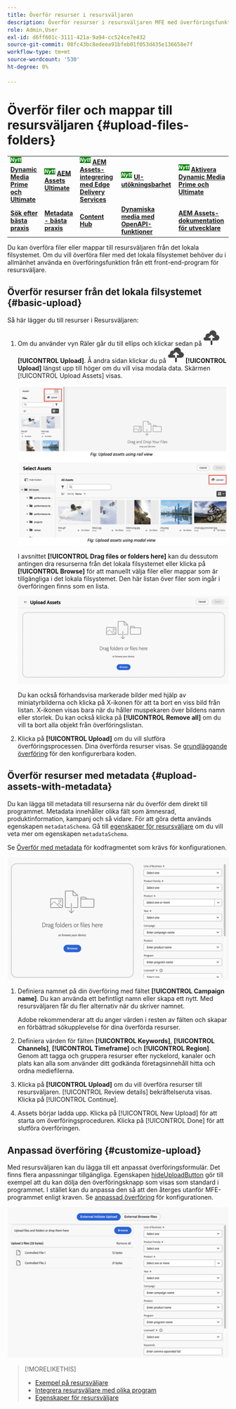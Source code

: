 ```yaml
---
title: Överför resurser i resursväljaren
description: Överför resurser i resursväljaren MFE med överföringsfunktionen
role: Admin,User
exl-id: d6ff601c-3111-421a-9a94-cc524ce7e432
source-git-commit: 08fc43bc8edeea91bfeb01f053d435e136658e7f
workflow-type: tm+mt
source-wordcount: '530'
ht-degree: 0%

---
```


# Överför filer och mappar till resursväljaren {#upload-files-folders}

<table>
    <tr>
        <td>
            <sup style= "background-color:#008000; color:#FFFFFF; font-weight:bold"><i>Nytt</i></sup> <a href="/help/assets/dynamic-media/dm-prime-ultimate.md"><b>Dynamic Media Prime och Ultimate</b></a>
        </td>
        <td>
            <sup style= "background-color:#008000; color:#FFFFFF; font-weight:bold"><i>Nytt</i></sup> <a href="/help/assets/assets-ultimate-overview.md"><b>AEM Assets Ultimate</b></a>
        </td>
        <td>
            <sup style= "background-color:#008000; color:#FFFFFF; font-weight:bold"><i>Nytt</i></sup> <a href="/help/assets/integrate-aem-assets-edge-delivery-services.md"><b>AEM Assets-integrering med Edge Delivery Services</b></a>
        </td>
        <td>
            <sup style= "background-color:#008000; color:#FFFFFF; font-weight:bold"><i>Nytt</i></sup> <a href="/help/assets/aem-assets-view-ui-extensibility.md"><b>UI-utökningsbarhet</b></a>
        </td>
          <td>
            <sup style= "background-color:#008000; color:#FFFFFF; font-weight:bold"><i>Nytt</i></sup> <a href="/help/assets/dynamic-media/enable-dynamic-media-prime-and-ultimate.md"><b>Aktivera Dynamic Media Prime och Ultimate</b></a>
        </td>
    </tr>
    <tr>
        <td>
            <a href="/help/assets/search-best-practices.md"><b>Sök efter bästa praxis</b></a>
        </td>
        <td>
            <a href="/help/assets/metadata-best-practices.md"><b>Metadata - bästa praxis</b></a>
        </td>
        <td>
            <a href="/help/assets/product-overview.md"><b>Content Hub</b></a>
        </td>
        <td>
            <a href="/help/assets/dynamic-media-open-apis-overview.md"><b>Dynamiska media med OpenAPI-funktioner</b></a>
        </td>
        <td>
            <a href="https://developer.adobe.com/experience-cloud/experience-manager-apis/"><b>AEM Assets-dokumentation för utvecklare</b></a>
        </td>
    </tr>
</table>

Du kan överföra filer eller mappar till resursväljaren från det lokala filsystemet. Om du vill överföra filer med det lokala filsystemet behöver du i allmänhet använda en överföringsfunktion från ett front-end-program för resursväljare.

## Överför resurser från det lokala filsystemet {#basic-upload}

Så här lägger du till resurser i Resursväljaren:

1. Om du använder vyn Räler går du till ellips och klickar sedan på ![ikonen för överföring](assets/upload-icon.svg) **[!UICONTROL Upload]**. Å andra sidan klickar du på ![ikonen för överföring](assets/upload-icon.svg) **[!UICONTROL Upload]** längst upp till höger om du vill visa modala data. Skärmen [!UICONTROL Upload Assets] visas.

   ![Överför resurser till resursväljaren](assets/upload-assets.png)

   I avsnittet **[!UICONTROL Drag files or folders here]** kan du dessutom antingen dra resurserna från det lokala filsystemet eller klicka på **[!UICONTROL Browse]** för att manuellt välja filer eller mappar som är tillgängliga i det lokala filsystemet. Den här listan över filer som ingår i överföringen finns som en lista.

   ![Grundläggande överföring av resurser till resursväljaren](assets/basic-upload.png)

   Du kan också förhandsvisa markerade bilder med hjälp av miniatyrbilderna och klicka på X-ikonen för att ta bort en viss bild från listan. X-ikonen visas bara när du håller muspekaren över bildens namn eller storlek. Du kan också klicka på **[!UICONTROL Remove all]** om du vill ta bort alla objekt från överföringslistan.

1. Klicka på **[!UICONTROL Upload]** om du vill slutföra överföringsprocessen. Dina överförda resurser visas. Se [grundläggande överföring](/help/assets/asset-selector-customization.md#basic-upload) för den konfigurerbara koden.

## Överför resurser med metadata {#upload-assets-with-metadata}

Du kan lägga till metadata till resurserna när du överför dem direkt till programmet. Metadata innehåller olika fält som ämnesrad, produktinformation, kampanj och så vidare. För att göra detta används egenskapen `metadataSchema`. Gå till [egenskaper för resursväljare](/help/assets/asset-selector-properties.md) om du vill veta mer om egenskapen `metadataSchema`.

Se [Överför med metadata](/help/assets/asset-selector-customization.md#upload-with-metadata) för kodfragmentet som krävs för konfigurationen.

![överför resurser med metadata](assets/upload-with-metadata.png)

1. Definiera namnet på din överföring med fältet **[!UICONTROL Campaign name]**. Du kan använda ett befintligt namn eller skapa ett nytt. Med resursväljaren får du fler alternativ när du skriver namnet.

   Adobe rekommenderar att du anger värden i resten av fälten och skapar en förbättrad sökupplevelse för dina överförda resurser.

1. Definiera värden för fälten **[!UICONTROL Keywords]**, **[!UICONTROL Channels]**, **[!UICONTROL Timeframe]** och **[!UICONTROL Region]**. Genom att tagga och gruppera resurser efter nyckelord, kanaler och plats kan alla som använder ditt godkända företagsinnehåll hitta och ordna mediefilerna.

1. Klicka på **[!UICONTROL Upload]** om du vill överföra resurser till resursväljaren. [!UICONTROL Review details] bekräftelseruta visas. Klicka på [!UICONTROL Continue].

1. Assets börjar ladda upp. Klicka på [!UICONTROL New Upload] för att starta om överföringsproceduren. Klicka på [!UICONTROL Done] för att slutföra överföringen.


## Anpassad överföring {#customize-upload}

Med resursväljaren kan du lägga till ett anpassat överföringsformulär. Det finns flera anpassningar tillgängliga. Egenskapen [hideUploadButton](/help/assets/asset-selector-properties.md) gör till exempel att du kan dölja den överföringsknapp som visas som standard i programmet. I stället kan du anpassa den så att den återges utanför MFE-programmet enligt kraven. Se [anpassad överföring](/help/assets/asset-selector-customization.md#customized-upload) för konfigurationen.

![Anpassad överföring](assets/customized-upload.png)

>[!MORELIKETHIS]
>
>* [Exempel på resursväljare](/help/assets/asset-selector-examples.md)
>* [Integrera resursväljare med olika program](/help/assets/integrate-asset-selector.md)
>* [Egenskaper för resursväljare](/help/assets/asset-selector-properties.md)
